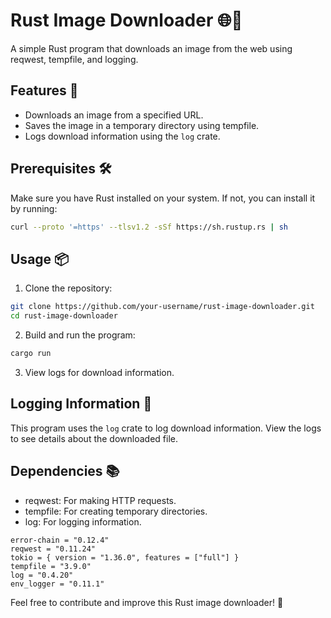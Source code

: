 # Rust Image Downloader 🌐🦀

A simple Rust program that downloads an image from the web using reqwest, tempfile, and logging.

## Features 🚀

- Downloads an image from a specified URL.
- Saves the image in a temporary directory using tempfile.
- Logs download information using the `log` crate.

## Prerequisites 🛠️

Make sure you have Rust installed on your system. If not, you can install it by running:

```bash
curl --proto '=https' --tlsv1.2 -sSf https://sh.rustup.rs | sh
```

## Usage 📦

1. Clone the repository:

```bash
git clone https://github.com/your-username/rust-image-downloader.git
cd rust-image-downloader
```

2. Build and run the program:

```bash
cargo run
```

3. View logs for download information.

## Logging Information 📝

This program uses the `log` crate to log download information. View the logs to see details about the downloaded file.

## Dependencies 📚

- reqwest: For making HTTP requests.
- tempfile: For creating temporary directories.
- log: For logging information.

```
error-chain = "0.12.4"
reqwest = "0.11.24"
tokio = { version = "1.36.0", features = ["full"] }
tempfile = "3.9.0"
log = "0.4.20"
env_logger = "0.11.1"
```

Feel free to contribute and improve this Rust image downloader! 🤝